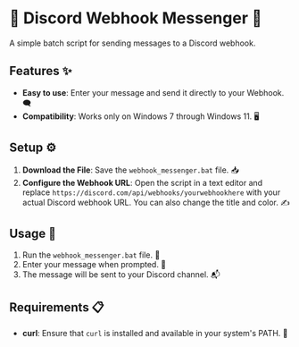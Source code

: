 # 🚀 Discord Webhook Messenger 🚀

A simple batch script for sending messages to a Discord webhook.

## Features ✨

- **Easy to use**: Enter your message and send it directly to your Webhook. 🗨️
- **Compatibility**: Works only on Windows 7 through Windows 11. 🖥️

## Setup ⚙️

1. **Download the File**: Save the `webhook_messenger.bat` file. 📥
2. **Configure the Webhook URL**: Open the script in a text editor and replace `https://discord.com/api/webhooks/yourwebhookhere` with your actual Discord webhook URL. You can also change the title and color. ✍️

## Usage 🚀

1. Run the `webhook_messenger.bat` file. 🎯
2. Enter your message when prompted. 📝
3. The message will be sent to your Discord channel. 📬

## Requirements 📋

- **curl**: Ensure that `curl` is installed and available in your system's PATH. 🔧

